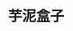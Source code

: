 ---
title: '芋泥盒子'
title_en: 'Yunihezi'
description: '芋泥盒子是一种台湾传统小吃，由芋泥、抹茶、麻薯等原料制成，口感绵软，香甜可口。'
price: 20
max: 15
options:
 - 
    name: '芋泥'
    price: 0
 - 
    name: '抹茶'
    price: 2
 - 
    name: '麻薯'
    price: 5
src: '/img/matcha.jpg'
---